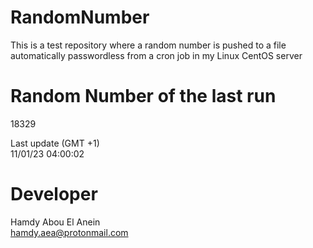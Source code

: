 # RandomNumber    
This is a test repository where a random number is pushed to a file automatically passwordless from a cron job in my Linux CentOS server    
# Random Number of the last run   
18329
      
Last update (GMT +1)    
11/01/23 04:00:02
# Developer    
Hamdy Abou El Anein   
hamdy.aea@protonmail.com
